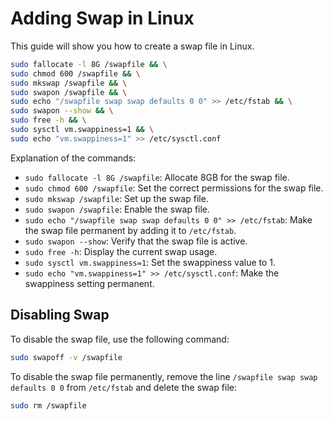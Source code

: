 # Adding Swap in Linux

This guide will show you how to create a swap file in Linux.

```bash
sudo fallocate -l 8G /swapfile && \
sudo chmod 600 /swapfile && \
sudo mkswap /swapfile && \
sudo swapon /swapfile && \
sudo echo "/swapfile swap swap defaults 0 0" >> /etc/fstab && \
sudo swapon --show && \
sudo free -h && \
sudo sysctl vm.swappiness=1 && \
sudo echo "vm.swappiness=1" >> /etc/sysctl.conf
```

Explanation of the commands:

- `sudo fallocate -l 8G /swapfile`: Allocate 8GB for the swap file.
- `sudo chmod 600 /swapfile`: Set the correct permissions for the swap file.
- `sudo mkswap /swapfile`: Set up the swap file.
- `sudo swapon /swapfile`: Enable the swap file.
- `sudo echo "/swapfile swap swap defaults 0 0" >> /etc/fstab`: Make the swap
  file permanent by adding it to `/etc/fstab`.
- `sudo swapon --show`: Verify that the swap file is active.
- `sudo free -h`: Display the current swap usage.
- `sudo sysctl vm.swappiness=1`: Set the swappiness value to 1.
- `sudo echo "vm.swappiness=1" >> /etc/sysctl.conf`: Make the swappiness setting
  permanent.

## Disabling Swap

To disable the swap file, use the following command:

```bash
sudo swapoff -v /swapfile
```

To disable the swap file permanently, remove the line
`/swapfile swap swap defaults 0 0` from `/etc/fstab` and delete the swap file:

```bash
sudo rm /swapfile
```
